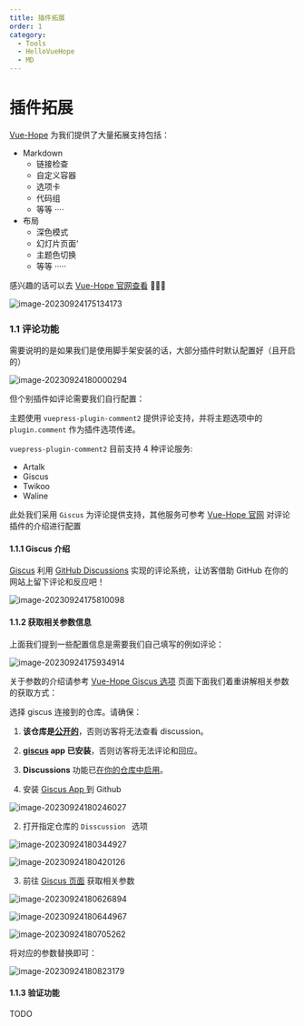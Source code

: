 ```yaml
---
title: 插件拓展
order: 1
category:
  - Tools
  - HelloVueHope
  - MD
---
```


# 插件拓展

[Vue-Hope](https://theme-hope.vuejs.press/zh/) 为我们提供了大量拓展支持包括：

- Markdown
  - 链接检查
  - 自定义容器
  - 选项卡
  - 代码组
  - 等等 ····
- 布局
  - 深色模式
  - 幻灯片页面‘
  - 主题色切换
  - 等等 ·····

感兴趣的话可以去 [Vue-Hope 官网查看](https://theme-hope.vuejs.press/zh/)  🤯🤯🤯

![image-20230924175134173](https://yong-gan-niu-niu-1311841992.cos.ap-beijing.myqcloud.com/images/image-20230924175134173.png)

### 1.1 评论功能

需要说明的是如果我们是使用脚手架安装的话，大部分插件时默认配置好（且开启的）

![image-20230924180000294](https://yong-gan-niu-niu-1311841992.cos.ap-beijing.myqcloud.com/images/image-20230924180000294.png)

但个别插件如评论需要我们自行配置：

主题使用 `vuepress-plugin-comment2` 提供评论支持，并将主题选项中的 `plugin.comment` 作为插件选项传递。

`vuepress-plugin-comment2` 目前支持 4 种评论服务:

- Artalk
- Giscus
- Twikoo
- Waline

此处我们采用 `Giscus` 为评论提供支持，其他服务可参考 [Vue-Hope 官网](https://theme-hope.vuejs.press/zh/config/plugins/comment.html) 对评论插件的介绍进行配置

 #### 1.1.1  Giscus 介绍

[Giscus](https://github.com/giscus/giscus) 利用 [GitHub Discussions](https://docs.github.com/en/discussions) 实现的评论系统，让访客借助 GitHub 在你的网站上留下评论和反应吧！

![image-20230924175810098](https://yong-gan-niu-niu-1311841992.cos.ap-beijing.myqcloud.com/images/image-20230924175810098.png)

#### 1.1.2 获取相关参数信息

上面我们提到一些配置信息是需要我们自己填写的例如评论：

![image-20230924175934914](https://yong-gan-niu-niu-1311841992.cos.ap-beijing.myqcloud.com/images/image-20230924175934914.png)

关于参数的介绍请参考 [Vue-Hope Giscus 选项](https://plugin-comment2.vuejs.press/zh/config/giscus.html#repo) 页面下面我们着重讲解相关参数的获取方式：

选择 giscus 连接到的仓库。请确保：

1. **该仓库是[公开的](https://docs.github.com/en/github/administering-a-repository/managing-repository-settings/setting-repository-visibility#making-a-repository-public)**，否则访客将无法查看 discussion。
2. **[giscus](https://github.com/apps/giscus) app 已安装**，否则访客将无法评论和回应。
3. **Discussions** 功能已[在你的仓库中启用](https://docs.github.com/en/github/administering-a-repository/managing-repository-settings/enabling-or-disabling-github-discussions-for-a-repository)。

4. 安装 [Giscus App ](https://github.com/settings/installations/42151733) 到 Github

![image-20230924180246027](https://yong-gan-niu-niu-1311841992.cos.ap-beijing.myqcloud.com/images/image-20230924180246027.png)

2. 打开指定仓库的 `Disscussion ` 选项

![image-20230924180344927](https://yong-gan-niu-niu-1311841992.cos.ap-beijing.myqcloud.com/images/image-20230924180344927.png)

![image-20230924180420126](https://yong-gan-niu-niu-1311841992.cos.ap-beijing.myqcloud.com/images/image-20230924180420126.png)

3. 前往 [Giscus 页面](https://giscus.app/zh-CN) 获取相关参数

![image-20230924180626894](https://yong-gan-niu-niu-1311841992.cos.ap-beijing.myqcloud.com/images/image-20230924180626894.png)

![image-20230924180644967](https://yong-gan-niu-niu-1311841992.cos.ap-beijing.myqcloud.com/images/image-20230924180644967.png)

![image-20230924180705262](https://yong-gan-niu-niu-1311841992.cos.ap-beijing.myqcloud.com/images/image-20230924180705262.png)

将对应的参数替换即可：

![image-20230924180823179](https://yong-gan-niu-niu-1311841992.cos.ap-beijing.myqcloud.com/images/image-20230924180823179.png)

#### 1.1.3 验证功能

TODO